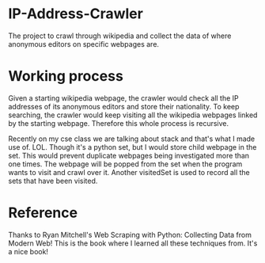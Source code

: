 # IP-Address-Crawler
The project to crawl through wikipedia and collect the data of where anonymous editors on specific webpages are.

# Working process
Given a starting wikipedia webpage, the crawler would check all the IP addresses of its anonymous editors and store their
nationality. To keep searching, the crawler would keep visiting all the wikipedia webpages linked by the starting webpage.
Therefore this whole process is recursive.

Recently on my cse class we are talking about stack and that's what I made use of. LOL. Though it's a python set, but I would
store child webpage in the set. This would prevent duplicate webpages being investigated more than one times. The webpage will
be popped from the set when the program wants to visit and crawl over it.
Another visitedSet is used to record all the sets that have been visited.

# Reference
Thanks to Ryan Mitchell's Web Scraping with Python: Collecting Data from Modern Web! This is the book where I learned all 
these techniques from. It's a nice book!
